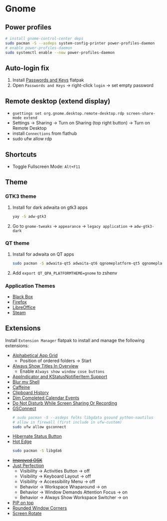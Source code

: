 # Gnome

## Power profiles

```sh
# install gnome-control-center deps
sudo pacman -S --asdeps system-config-printer power-profiles-daemon
# enable power-profiles-daemon
sudo systemctl enable --now power-profiles-daemon
```

## Auto-login fix

1. Install [Passwords and Keys](https://flathub.org/apps/org.gnome.seahorse.Application) flatpak
2. Open `Passwords and Keys` -> right-click `login` -> set empty password


## Remote desktop (extend display)

- `gsettings set org.gnome.desktop.remote-desktop.rdp screen-share-mode extend`
- Settings -> Sharing -> Turn on Sharing (top right button) -> Turn on Remote Desktop
- install `Connections` from flathub
- sudo ufw allow rdp

## Shortcuts

- Toggle Fullscreen Mode: `Alt+F11`

## Theme

### GTK3 theme

1. Install for dark adwaita on gtk3 apps
   ```sh
   yay -S adw-gtk3
   ```
2. Go to `gnome-tweaks` -> `appearance` -> `legacy application` -> `adw-gtk3-dark`

### QT theme

1. Install for adwaita on QT apps
   ```sh
   sudo pacman -S adwaita-qt5 adwaita-qt6 qgnomeplatform-qt5 qgnomeplatform-qt6
   ```
2. Add `export QT_QPA_PLATFORMTHEME=gnome` to zshenv

### Application Themes

- [Black Box](../blackbox/README.md#Theme)
- [Firefox](../firefox/README.md#Theme)
- [LibreOffice](../libreoffice/README.md#Theme)
- [Steam](../steam/README.md#Theme)

## Extensions

Install `Extension Manager` flatpak to install and manage the following extensions:

- [Alphabetical App Grid]
  - Position of ordered folders -> Start
- [Always Show Titles In Overview]
  - Enable `Always show window cose buttons`
- [AppIndicator and KStatusNotifierItem Support]
- [Blur my Shell]
- [Caffeine]
- [Clipboard History]
- [Dim Completed Calendar Events]
- [Do Not Disturb While Screen Sharing Or Recording]
- [GSConnect]
  ```sh
  # sudo pacman -S --asdeps folks libgdata gsound python-nautilus
  # allow in firewall (first include in ufw-custom)
  sudo ufw allow gsconnect
  ```
- [Hibernate Status Button]
- [Hot Edge]
  ```sh
  sudo pacman -S libgda6
  ```
- ~~[Improved OSK]~~
- [Just Perfection]
  - Visibility -> Activities Button -> off
  - Visibility -> Keyboard Layout -> off
  - Visibility -> Accessibility Menu -> off
  - Behavior -> Workspace Wraparound -> on
  - Behavior -> Window Demands Attention Focus -> on
  - Behavior -> Always Show Workspace Switcher -> on
- [PiP on top]
- [Rounded Window Corners]
- [Screen Rotate]




[Alphabetical App Grid]: https://extensions.gnome.org/extension/4269/alphabetical-app-grid/
[Always Show Titles In Overview]: https://extensions.gnome.org/extension/1689/always-show-titles-in-overview/
[AppIndicator and KStatusNotifierItem Support]: https://extensions.gnome.org/extension/615/appindicator-support/
[Blur my Shell]: https://extensions.gnome.org/extension/3193/blur-my-shell/
[Caffeine]: https://extensions.gnome.org/extension/517/caffeine/
[Clipboard History]: https://extensions.gnome.org/extension/4839/clipboard-history/
[Dim Completed Calendar Events]: https://extensions.gnome.org/extension/5979/dim-completed-calendar-events/
[Do Not Disturb While Screen Sharing Or Recording]: https://extensions.gnome.org/extension/5985/do-not-disturb-while-screen-sharing-or-recording/
[GSConnect]: https://extensions.gnome.org/extension/1319/gsconnect/
[Hibernate Status Button]: https://extensions.gnome.org/extension/755/hibernate-status-button/
[Hot Edge]: https://extensions.gnome.org/extension/4222/hot-edge/
[Improved OSK]: https://extensions.gnome.org/extension/4413/improved-osk/
[Just Perfection]: https://extensions.gnome.org/extension/3843/just-perfection/
[PiP on top]: https://extensions.gnome.org/extension/4691/pip-on-top/
[Rounded Window Corners]: https://extensions.gnome.org/extension/5237/rounded-window-corners/
[Screen Rotate]: https://extensions.gnome.org/extension/5389/screen-rotate/
